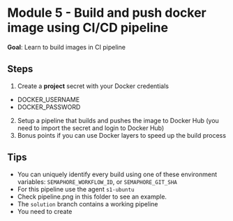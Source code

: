 # Module 5 - Build and push docker image using CI/CD pipeline

**Goal**: Learn to build images in CI pipeline

## Steps

1. Create a **project** secret with your Docker credentials

- DOCKER_USERNAME
- DOCKER_PASSWORD

2. Setup a pipeline that builds and pushes the image to Docker Hub (you need to import the secret and login to Docker Hub)
3. Bonus points if you can use Docker layers to speed up the build process

## Tips

- You can uniquely identify every build using one of these environment variables: `SEMAPHORE_WORKFLOW_ID`, or `SEMAPHORE_GIT_SHA`
- For this pipeline use the agent `s1-ubuntu`
- Check pipeline.png in this folder to see an example.
- The `solution` branch contains a working pipeline
- You need to create
